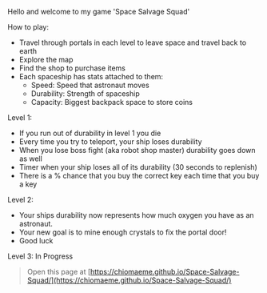 Hello and welcome to my game 'Space Salvage Squad'

How to play:
- Travel through portals in each level to leave space and travel back to earth
- Explore the map
- Find the shop to purchase items
- Each spaceship has stats attached to them:
	- Speed: Speed that astronaut moves 
	- Durability: Strength of spaceship 
	- Capacity: Biggest backpack space to store coins

Level 1:
- If you run out of durability in level 1 you die
- Every time you try to teleport, your ship loses durability 
- When you lose boss fight (aka robot shop master) durability goes down as well
- Timer when your ship loses all of its durability (30 seconds to replenish)
- There is a % chance that you buy the correct key each time that you buy a key

Level 2:
- Your ships durability now represents how much oxygen you have as an astronaut.
- Your new goal is to mine enough crystals to fix the portal door!
- Good luck 

Level 3:
In Progress
 


> Open this page at [https://chiomaeme.github.io/Space-Salvage-Squad/](https://chiomaeme.github.io/Space-Salvage-Squad/)
